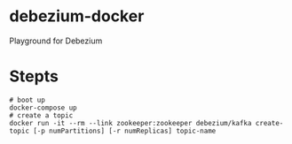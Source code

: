 # debezium-docker
Playground for Debezium

# Stepts

    # boot up 
    docker-compose up
    # create a topic
    docker run -it --rm --link zookeeper:zookeeper debezium/kafka create-topic [-p numPartitions] [-r numReplicas] topic-name

 
